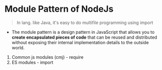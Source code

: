 # Module Pattern of NodeJs

> In lang. like Java, it's easy to do multifile programming using import

- The module pattern is a design pattern in JavaScript that allows you to **create encapsulated pieces of code** that can be reused and distributed without exposing their internal implementation details to the outside world.

1. Common js modules (cmj) - require 
2. ES modules - import

